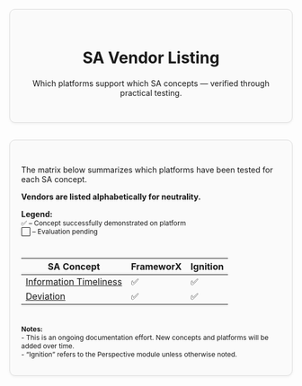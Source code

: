 <div style="border: 1px solid #ddd; border-radius: 10px; padding: 30px 20px; margin: 30px 0; background-color: #fafafa; box-shadow: 0 2px 4px rgba(0,0,0,0.05); text-align: center;">
  <div style="max-width: 600px; margin: 0 auto;">
    <h1 style="margin-bottom: 20px;">SA Vendor Listing</h1>
    <p>Which platforms support which SA concepts — verified through practical testing.</p>
  </div>
</div>

<div style="border: 1px solid #ddd; border-radius: 10px; padding: 30px 20px; margin: 30px 0; background-color: #fafafa; box-shadow: 0 2px 4px rgba(0,0,0,0.05);">

The matrix below summarizes which platforms have been tested for each SA concept.

**Vendors are listed alphabetically for neutrality.**

<div style="height:0.0px;"></div>

**Legend:**  
<span style="font-size: 0.85em;">✅ – Concept successfully demonstrated on platform</span>  
<span style="font-size: 0.85em;">⬜ – Evaluation pending</span>

<div style="height:10px;"></div>

| SA Concept | FrameworX | Ignition |
|--------------|-----------|----------|
| [Information Timeliness](../sa-principles/information-timeliness) | ✅ | ✅ |
| [Deviation](../sa-principles/deviation) | ✅ | ✅ |

<div style="height:10px;"></div>

<div style="font-size: 0.85em; margin-top: 10px;">
  <strong>Notes:</strong><br>
  - This is an ongoing documentation effort. New concepts and platforms will be added over time.<br>
  - “Ignition” refers to the Perspective module unless otherwise noted.
</div>

</div>
